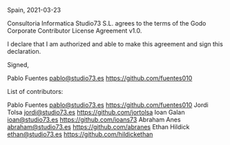 Spain, 2021-03-23

Consultoria Informatica Studio73 S.L. agrees to the terms of the Godo Corporate Contributor License
Agreement v1.0.

I declare that I am authorized and able to make this agreement and sign this
declaration.

Signed,

Pablo Fuentes pablo@studio73.es https://github.com/fuentes010

List of contributors:

Pablo Fuentes pablo@studio73.es https://github.com/fuentes010
Jordi Tolsa jordi@studio73.es https://github.com/jortolsa
Ioan Galan ioan@studio73.es https://github.com/ioans73
Abraham Anes abraham@studio73.es https://github.com/abranes
Ethan Hildick ethan@studio73.es https://github.com/hildickethan
